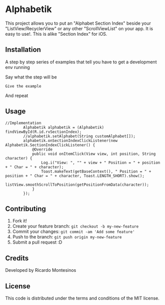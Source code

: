 # Alphabetik

<snippet>
  <content><![CDATA[
# ${1:Project Name}

This project allows you to put an "Alphabet Section Index" beside your "ListView/RecyclerView" or any other "ScrollViewList" on your app. It is easy to use!. This is alike "Section Index" for iOS.

## Installation

A step by step series of examples that tell you have to get a development env running

Say what the step will be

```
Give the example
```

And repeat

## Usage

```
//Implementation
        Alphabetik alphabetik = (Alphabetik) findViewById(R.id.rvSectionIndex);
        //alphabetik.setAlphabet(String customAlphabet[]);
        alphabetik.onSectionIndexClickListener(new Alphabetik.SectionIndexClickListener() {
            @Override
            public void onItemClick(View view, int position, String character) {
                Log.i("View: ", "" + view + " Position = " + position + " Char = " + character);
                Toast.makeText(getBaseContext(), " Position = " + position + " Char = " + character, Toast.LENGTH_SHORT).show();
                listView.smoothScrollToPosition(getPositionFromData(character));
            }
        });
```

## Contributing

1. Fork it!
2. Create your feature branch: `git checkout -b my-new-feature`
3. Commit your changes: `git commit -am 'Add some feature'`
4. Push to the branch: `git push origin my-new-feature`
5. Submit a pull request :D

## Credits

Developed by Ricardo Montesinos

## License
This code is distributed under the terms and conditions of the MIT license.
</content>
</snippet>
